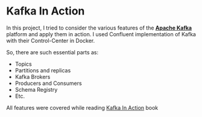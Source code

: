# Kafka In Action

In this project, I tried to consider the various features of the **[Apache Kafka](https://kafka.apache.org/)** platform and apply them in action.
I used Confluent implementation of Kafka with their Control-Center in Docker. 

So, there are such essential parts as:
* Topics
* Partitions and replicas
* Kafka Brokers
* Producers and Consumers
* Schema Registry
* Etc.

All features were covered while reading [Kafka In Action](https://www.manning.com/books/kafka-in-action) book
